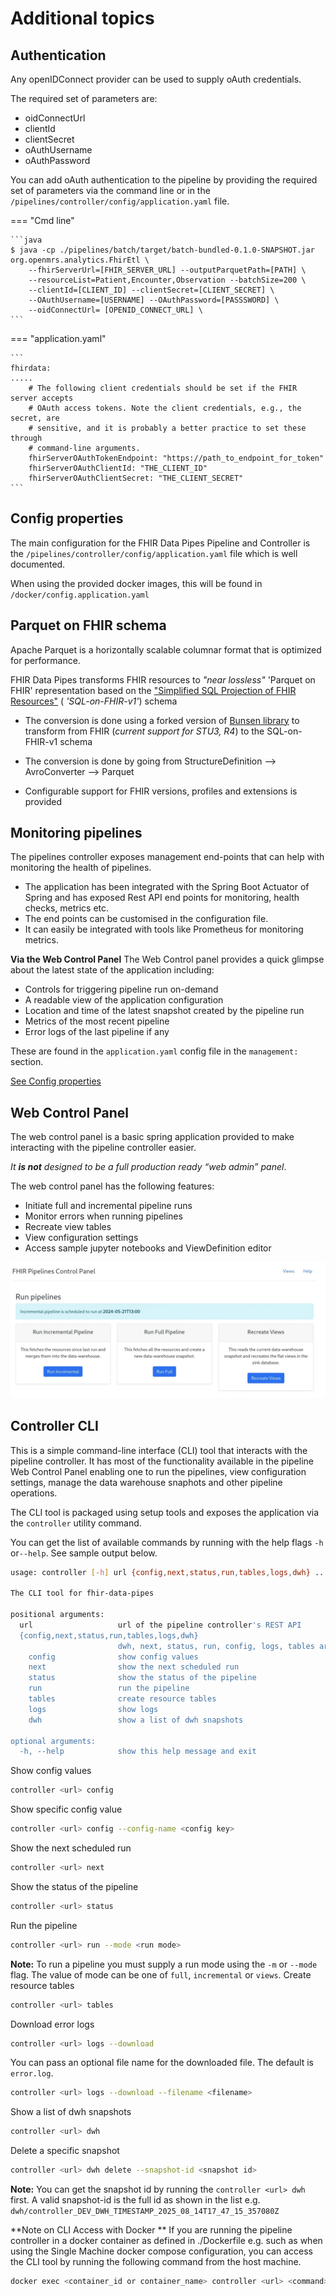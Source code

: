 # Additional topics

## Authentication

Any openIDConnect provider can be used to supply oAuth credentials.

The required set of parameters are:

- oidConnectUrl
- clientId
- clientSecret
- oAuthUsername
- oAuthPassword

You can add oAuth authentication to the pipeline by providing the required set
of parameters via the command line or in the
`/pipelines/controller/config/application.yaml` file.

<!-- prettier-ignore-start -->
=== "Cmd line"

    ```java
    $ java -cp ./pipelines/batch/target/batch-bundled-0.1.0-SNAPSHOT.jar org.openmrs.analytics.FhirEtl \
        --fhirServerUrl=[FHIR_SERVER_URL] --outputParquetPath=[PATH] \
        --resourceList=Patient,Encounter,Observation --batchSize=200 \
        --clientId=[CLIENT_ID] --clientSecret=[CLIENT_SECRET] \
        --OAuthUsername=[USERNAME] --OAuthPassword=[PASSSWORD] \
        --oidConnectUrl= [OPENID_CONNECT_URL] \
    ```
=== "application.yaml"

    ```
    fhirdata:
    .....
        # The following client credentials should be set if the FHIR server accepts
        # OAuth access tokens. Note the client credentials, e.g., the secret, are
        # sensitive, and it is probably a better practice to set these through
        # command-line arguments.
        fhirServerOAuthTokenEndpoint: "https://path_to_endpoint_for_token"
        fhirServerOAuthClientId: "THE_CLIENT_ID"
        fhirServerOAuthClientSecret: "THE_CLIENT_SECRET"
    ```
<!-- prettier-ignore-end -->

## Config properties

The main configuration for the FHIR Data Pipes Pipeline and Controller is the
`/pipelines/controller/config/application.yaml` file which is well documented.

When using the provided docker images, this will be found in
`/docker/config.application.yaml`

## Parquet on FHIR schema

Apache Parquet is a horizontally scalable columnar format that is optimized for
performance.

FHIR Data Pipes transforms FHIR resources to _"near lossless"_ 'Parquet on FHIR'
representation based on the
["Simplified SQL Projection of FHIR Resources"](https://github.com/google/fhir-data-pipes/blob/master/doc/schema.md)
( _'SQL-on-FHIR-v1'_) schema

- The conversion is done using a forked version of
  [Bunsen library](https://github.com/google/fhir-data-pipes/tree/master/bunsen)
  to transform from FHIR (_current support for STU3, R4_) to the SQL-on-FHIR-v1
  schema

- The conversion is done by going from StructureDefinition --> AvroConverter -->
  Parquet

- Configurable support for FHIR versions, profiles and extensions is provided

## Monitoring pipelines

The pipelines controller exposes management end-points that can help with
monitoring the health of pipelines.

- The application has been integrated with the Spring Boot Actuator of Spring
  and has exposed Rest API end points for monitoring, health checks, metrics
  etc.
- The end points can be customised in the configuration file.
- It can easily be integrated with tools like Prometheus for monitoring metrics.

**Via the Web Control Panel** The Web Control panel provides a quick glimpse
about the latest state of the application including:

- Controls for triggering pipeline run on-demand
- A readable view of the application configuration
- Location and time of the latest snapshot created by the pipeline run
- Metrics of the most recent pipeline
- Error logs of the last pipeline if any

These are found in the `application.yaml` config file in the `management:`
section.

[See Config properties](#config-properties)

## Web Control Panel

The web control panel is a basic spring application provided to make interacting
with the pipeline controller easier.

_It **is not** designed to be a full production ready “web admin” panel_.

The web control panel has the following features:

- Initiate full and incremental pipeline runs
- Monitor errors when running pipelines
- Recreate view tables
- View configuration settings
- Access sample jupyter notebooks and ViewDefinition editor

![Web Control Panel](images/pipelines_control_panel.png)

## Controller CLI

This is a simple command-line interface (CLI) tool that interacts with the
pipeline controller. It has most of the functionality available in the pipeline
Web Control Panel enabling one to run the pipelines, view configuration
settings, manage the data warehouse snaphots and other pipeline operations.

The CLI tool is packaged using setup tools and exposes the application via the
`controller` utility command.

You can get the list of available commands by running with the help flags `-h`
or`--help`. See sample output below.

```sh
usage: controller [-h] url {config,next,status,run,tables,logs,dwh} ...

The CLI tool for fhir-data-pipes

positional arguments:
  url                   url of the pipeline controller's REST API
  {config,next,status,run,tables,logs,dwh}
                        dwh, next, status, run, config, logs, tables are the available commands.
    config              show config values
    next                show the next scheduled run
    status              show the status of the pipeline
    run                 run the pipeline
    tables              create resource tables
    logs                show logs
    dwh                 show a list of dwh snapshots

optional arguments:
  -h, --help            show this help message and exit
```

Show config values

```sh
controller <url> config
```

Show specific config value

```sh
controller <url> config --config-name <config key>
```

Show the next scheduled run

```sh
controller <url> next
```

Show the status of the pipeline

```sh
controller <url> status
```

Run the pipeline

```sh
controller <url> run --mode <run mode>
```

**Note:** To run a pipeline you must supply a run mode using the `-m` or
`--mode` flag. The value of mode can be one of `full`, `incremental` or `views`.
Create resource tables

```sh
controller <url> tables
```

Download error logs

```sh
controller <url> logs --download
```

You can pass an optional file name for the downloaded file. The default is
`error.log`.

```sh
controller <url> logs --download --filename <filename>
```

Show a list of dwh snapshots

```sh
controller <url> dwh
```

Delete a specific snapshot

```sh
controller <url> dwh delete --snapshot-id <snapshot id>
```

**Note:** You can get the snapshot id by running the `controller <url> dwh`
first. A valid snapshot-id is the full id as shown in the list e.g.
`dwh/controller_DEV_DWH_TIMESTAMP_2025_08_14T17_47_15_357080Z`

**Note on CLI Access with Docker ** If you are running the pipeline controller
in a docker container as defined in ./Dockerfile e.g. such as when using the
Single Machine docker compose configuration, you can access the CLI tool by
running the following command from the host machine.

```sh
docker exec <container_id or container_name> controller <url> <command> [options]
```
